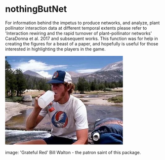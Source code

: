 # nothingButNet
For information behind the impetus to produce networks, and analyze, plant pollinator interaction data at different temporal extents please refer to 'Interaction rewiring and the rapid turnover of plant–pollinator networks' CaraDonna et al. 2017 and subsequent works. This function was for help in creating the figures for a beast of a paper, and hopefully is useful for those interested in highlighting the players in the game.

![BigRedBillWalton](./data/images/bill_walton.jpg)

image: 'Grateful Red' Bill Walton - the patron saint of this package.

